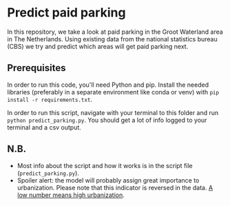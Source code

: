 # Predict paid parking

In this repository, we take a look at paid parking in the Groot Waterland area in The Netherlands. Using existing data from the national statistics bureau (CBS) we try and predict which areas will get paid parking next.

## Prerequisites

In order to run this code, you'll need Python and pip. Install the needed libraries (preferably in a separate environment like conda or venv) with `pip install -r requirements.txt`.

In order to run this script, navigate with your terminal to this folder and run `python predict_parking.py`. You should get a lot of info logged to your terminal and a csv output.

## N.B.

- Most info about the script and how it works is in the script file (`predict_parking.py`).
- Spoiler alert: the model will probably assign great importance to urbanization. Please note that this indicator is reversed in the data. [A low number means high urbanization](https://www.cbs.nl/nl-nl/onze-diensten/methoden/begrippen/stedelijkheid--van-een-gebied--).
